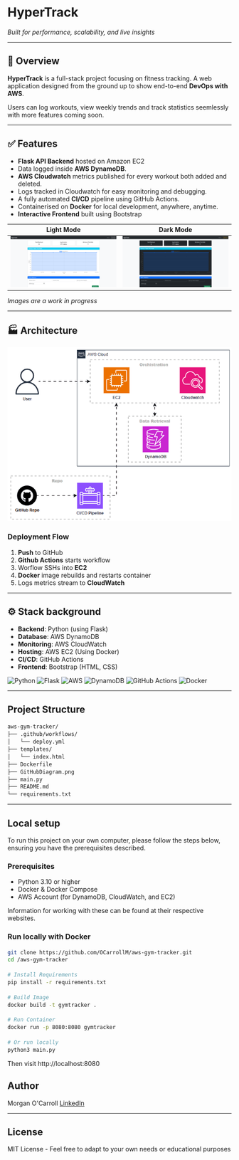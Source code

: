# HyperTrack 

*Built for performance, scalability, and live insights*

---

## 🚀 Overview
**HyperTrack** is a full-stack project focusing on fitness tracking. A web application designed from the ground up to show end-to-end **DevOps with AWS**.

Users can log workouts, view weekly trends and track statistics seemlessly with more features coming soon.

---

## ✅ Features
- **Flask API Backend** hosted on Amazon EC2
- Data logged inside **AWS DynamoDB**.
- **AWS Cloudwatch** metrics published for every workout both added and deleted.
- Logs tracked in Cloudwatch for easy monitoring and debugging.
- A fully automated **CI/CD** pipeline using GitHub Actions.
- Containerised on **Docker** for local development, anywhere, anytime.
- **Interactive Frontend** built using Bootstrap

Light Mode             |     Dark Mode
:-------------------------:|:-------------------------:
![Light Mode](/images/LightMode.png)  |  ![Dark Mode](/images/DarkMode.png)

*Images are a work in progress*

---

## 🏭 Architecture


![Architecture Diagram](/images/updatedDiagram.gif)

### Deployment Flow

1. **Push** to GitHub
2. **Github Actions** starts workflow
3. Worflow SSHs into **EC2**
4. **Docker** image rebuilds and restarts container
5. Logs metrics stream to **CloudWatch**

---

## ⚙ Stack background

- **Backend**: Python (using Flask) 
- **Database**: AWS DynamoDB
- **Monitoring**: AWS CloudWatch
- **Hosting**: AWS EC2 (Using Docker)
- **CI/CD**: GitHub Actions
- **Frontend**: Bootstrap (HTML, CSS)

![Python](https://img.shields.io/badge/Python-3.10-blue)
![Flask](https://img.shields.io/badge/Flask-2.3-lightgrey)
![AWS](https://img.shields.io/badge/AWS-Cloud-orange)
![DynamoDB](https://img.shields.io/badge/DynamoDB-NoSQL-blueviolet)
![GitHub Actions](https://img.shields.io/badge/GitHub-Actions-black)
![Docker](https://img.shields.io/badge/Docker-Container-blue)

---

## Project Structure

```bash
aws-gym-tracker/
├── .github/workflows/
│   └── deploy.yml
├── templates/
│   └── index.html
├── Dockerfile       
├── GitHubDiagram.png  
├── main.py 
├── README.md
└── requirements.txt
```

---

## Local setup

To run this project on your own computer, please follow the steps below, ensuring you have the prerequisites described.

### Prerequisites
- Python 3.10 or higher
- Docker & Docker Compose
- AWS Account (for DynamoDB, CloudWatch, and EC2)

Information for working with these can be found at their respective websites.

### Run locally with Docker
```bash
git clone https://github.com/OCarrollM/aws-gym-tracker.git
cd /aws-gym-tracker

# Install Requirements
pip install -r requirements.txt

# Build Image
docker build -t gymtracker .

# Run Container
docker run -p 8080:8080 gymtracker

# Or run locally
python3 main.py
```

Then visit http://localhost:8080

## Author
Morgan O'Carroll
[LinkedIn](https://www.linkedin.com/in/morganocarroll/)

---

## License
MIT License - Feel free to adapt to your own needs or educational purposes